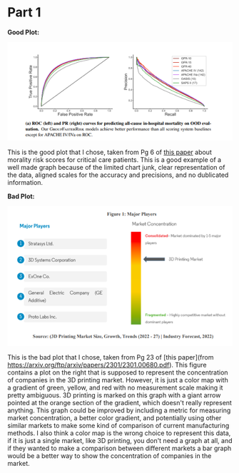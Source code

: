 # Part 1

**Good Plot:**

![Good Image](https://github.com/ZachMckennedyFWig/DSPS_ZMckennedy/blob/d5320e6356d4e5aaf15580052e3521a2e60a27fc/HW8/GoodPlot.PNG)

This is the good plot that I chose, taken from Pg 6 of [this paper](https://arxiv.org/pdf/2311.13015.pdf) about morality risk scores for critical care patients. This is a good example of a well made graph because of the limited chart junk, clear representation of the data, aligned scales for the accuracy and precisions, and no dublicated information.  

**Bad Plot:**

![Bad Image](https://github.com/ZachMckennedyFWig/DSPS_ZMckennedy/blob/d5320e6356d4e5aaf15580052e3521a2e60a27fc/HW8/BadPlot.PNG)

This is the bad plot that I chose, taken from Pg 23 of [this paper](from https://arxiv.org/ftp/arxiv/papers/2301/2301.00680.pdf). This figure contains a plot on the right that is supposed to represent the concentration of companies in the 3D printing market. However, it is just a color map with a gradient of green, yellow, and red with no measurement scale making it pretty ambiguous. 3D printing is marked on this graph with a giant arrow pointed at the orange section of the gradient, which doesn't really represent anything. This graph could be improved by including a metric for measuring market concentration, a better color gradient, and potentially using other similar markets to make some kind of comparison of current manufacturing methods. I also think a color map is the wrong choice to represent this data, if it is just a single market, like 3D printing, you don't need a graph at all, and if they wanted to make a comparison between different markets a bar graph would be a better way to show the concentration of companies in the market.
